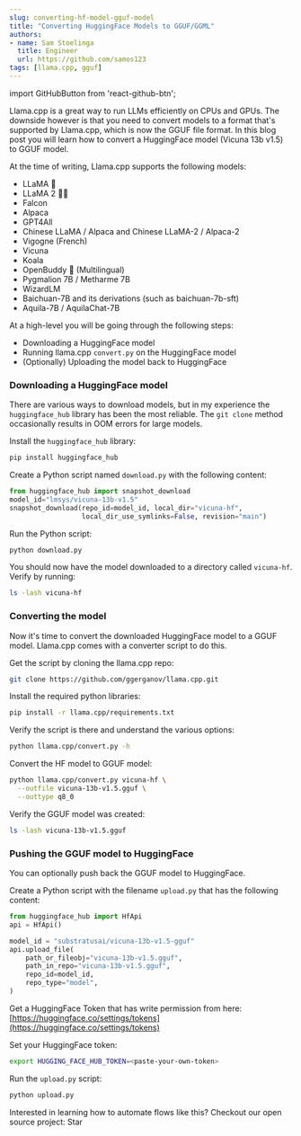 ```yaml
---
slug: converting-hf-model-gguf-model
title: "Converting HuggingFace Models to GGUF/GGML"
authors:
- name: Sam Stoelinga
  title: Engineer
  url: https://github.com/samos123
tags: [llama.cpp, gguf]
---
```


import GitHubButton from 'react-github-btn';

Llama.cpp is a great way to run LLMs efficiently on CPUs and GPUs. The downside
however is that you need to convert models to a format that's supported by Llama.cpp,
which is now the GGUF file format.  In this blog post you will learn how to convert
a HuggingFace model (Vicuna 13b v1.5) to GGUF model.

At the time of writing, Llama.cpp supports
the following models:

* LLaMA 🦙
* LLaMA 2 🦙🦙
* Falcon
* Alpaca
* GPT4All
* Chinese LLaMA / Alpaca and Chinese LLaMA-2 / Alpaca-2
* Vigogne (French)
* Vicuna
* Koala
* OpenBuddy 🐶 (Multilingual)
* Pygmalion 7B / Metharme 7B
* WizardLM
* Baichuan-7B and its derivations (such as baichuan-7b-sft)
* Aquila-7B / AquilaChat-7B

At a high-level you will be going through the following steps:
* Downloading a HuggingFace model
* Running llama.cpp `convert.py` on the HuggingFace model
* (Optionally) Uploading the model back to HuggingFace

### Downloading a HuggingFace model
There are various ways to download models, but in my experience the `huggingface_hub`
library has been the most reliable. The `git clone` method occasionally results in 
OOM errors for large models.

Install the `huggingface_hub` library:
```bash
pip install huggingface_hub
```

Create a Python script named `download.py` with the following content:
```python
from huggingface_hub import snapshot_download
model_id="lmsys/vicuna-13b-v1.5"
snapshot_download(repo_id=model_id, local_dir="vicuna-hf",
                  local_dir_use_symlinks=False, revision="main")
```

Run the Python script:
```bash
python download.py
```

You should now have the model downloaded to a directory called
`vicuna-hf`. Verify by running:
```bash
ls -lash vicuna-hf
```

### Converting the model
Now it's time to convert the downloaded HuggingFace model to a GGUF model.
Llama.cpp comes with a converter script to do this.

Get the script by cloning the llama.cpp repo:
```bash
git clone https://github.com/ggerganov/llama.cpp.git
```

Install the required python libraries:
```bash
pip install -r llama.cpp/requirements.txt
```

Verify the script is there and understand the various options:
```bash
python llama.cpp/convert.py -h
```

Convert the HF model to GGUF model:
```bash
python llama.cpp/convert.py vicuna-hf \
  --outfile vicuna-13b-v1.5.gguf \
  --outtype q8_0
```

Verify the GGUF model was created:
```bash
ls -lash vicuna-13b-v1.5.gguf
```

### Pushing the GGUF model to HuggingFace
You can optionally push back the GGUF model to HuggingFace.

Create a Python script with the filename `upload.py` that
has the following content:
```python
from huggingface_hub import HfApi
api = HfApi()

model_id = "substratusai/vicuna-13b-v1.5-gguf"
api.upload_file(
    path_or_fileobj="vicuna-13b-v1.5.gguf",
    path_in_repo="vicuna-13b-v1.5.gguf",
    repo_id=model_id,
    repo_type="model",
)
```

Get a HuggingFace Token that has write permission from here:
[https://huggingface.co/settings/tokens](https://huggingface.co/settings/tokens)

Set your HuggingFace token:
```bash
export HUGGING_FACE_HUB_TOKEN=<paste-your-own-token>
```

Run the `upload.py` script:
```bash
python upload.py
```

Interested in learning how to automate flows like this? Checkout our
open source project:
<GitHubButton href="https://github.com/substratusai/substratus" data-icon="octicon-star" data-size="large" data-show-count="true" aria-label="Star substratusai/substratus on GitHub">Star</GitHubButton>


